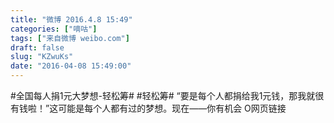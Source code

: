 ```yaml
---
title: "微博 2016.4.8 15:49"
categories: ["嘀咕"]
tags: ["来自微博 weibo.com"]
draft: false
slug: "KZwuKs"
date: "2016-04-08 15:49:00"
---
```


<p>#全国每人捐1元大梦想-轻松筹# #轻松筹# “要是每个人都捐给我1元钱，那我就很有钱啦！”这可能是每个人都有过的梦想。现在——你有机会 O网页链接 ​​​​</p>
